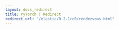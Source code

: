 ```yaml
---
layout: docs_redirect
title: PyTorch | Redirect
redirect_url: "/elastic/0.2.1rc0/rendezvous.html"
---
```

